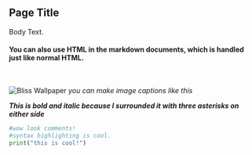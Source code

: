 ## Page Title
Body Text.
<h4>You can also use HTML in the markdown documents, which is handled just like normal HTML.</h2><br/>

![Bliss Wallpaper](https://i.ibb.co/T0FtMJ0/bliss-wallpaper-4k.jpg)
*you can make image captions like this*

***This is bold and italic because I surrounded it with three asterisks on either side***

```python
#wow look comments!
#syntax highlighting is cool.
print("this is cool!")
```